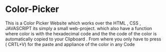 # Color-Picker
This is a Color Picker Website which works over the HTML , CSS , JAVASCRIPT  its simply a small  web-project. which also have a function where color is with the hexadecimal code and the the code of the color is automatically copied to your Clipboard . From where you only have to press ( CRTL+V)  for the paste and appliance of the color in any Code 
